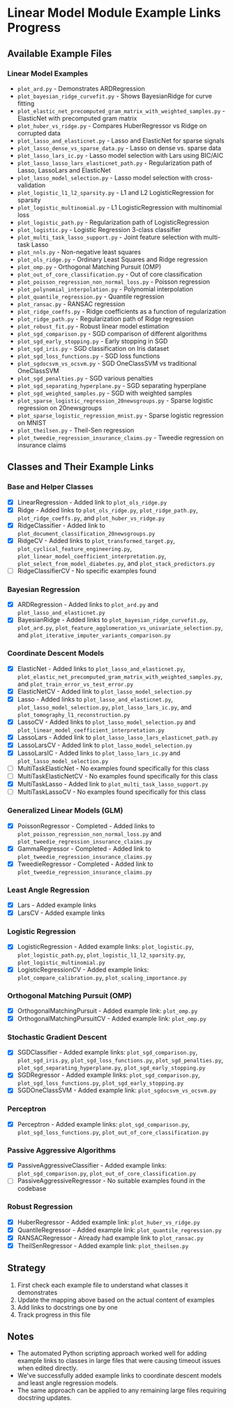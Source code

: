 # Linear Model Module Example Links Progress

## Available Example Files

### Linear Model Examples
- `plot_ard.py` - Demonstrates ARDRegression
- `plot_bayesian_ridge_curvefit.py` - Shows BayesianRidge for curve fitting
- `plot_elastic_net_precomputed_gram_matrix_with_weighted_samples.py` - ElasticNet with precomputed gram matrix
- `plot_huber_vs_ridge.py` - Compares HuberRegressor vs Ridge on corrupted data
- `plot_lasso_and_elasticnet.py` - Lasso and ElasticNet for sparse signals
- `plot_lasso_dense_vs_sparse_data.py` - Lasso on dense vs. sparse data
- `plot_lasso_lars_ic.py` - Lasso model selection with Lars using BIC/AIC
- `plot_lasso_lasso_lars_elasticnet_path.py` - Regularization path of Lasso, LassoLars and ElasticNet
- `plot_lasso_model_selection.py` - Lasso model selection with cross-validation
- `plot_logistic_l1_l2_sparsity.py` - L1 and L2 LogisticRegression for sparsity
- `plot_logistic_multinomial.py` - L1 LogisticRegression with multinomial loss
- `plot_logistic_path.py` - Regularization path of LogisticRegression
- `plot_logistic.py` - Logistic Regression 3-class classifier
- `plot_multi_task_lasso_support.py` - Joint feature selection with multi-task Lasso
- `plot_nnls.py` - Non-negative least squares
- `plot_ols_ridge.py` - Ordinary Least Squares and Ridge regression
- `plot_omp.py` - Orthogonal Matching Pursuit (OMP)
- `plot_out_of_core_classification.py` - Out of core classification
- `plot_poisson_regression_non_normal_loss.py` - Poisson regression
- `plot_polynomial_interpolation.py` - Polynomial interpolation
- `plot_quantile_regression.py` - Quantile regression
- `plot_ransac.py` - RANSAC regression
- `plot_ridge_coeffs.py` - Ridge coefficients as a function of regularization
- `plot_ridge_path.py` - Regularization path of Ridge regression
- `plot_robust_fit.py` - Robust linear model estimation
- `plot_sgd_comparison.py` - SGD comparison of different algorithms
- `plot_sgd_early_stopping.py` - Early stopping in SGD
- `plot_sgd_iris.py` - SGD classification on Iris dataset
- `plot_sgd_loss_functions.py` - SGD loss functions
- `plot_sgdocsvm_vs_ocsvm.py` - SGD OneClassSVM vs traditional OneClassSVM
- `plot_sgd_penalties.py` - SGD various penalties
- `plot_sgd_separating_hyperplane.py` - SGD separating hyperplane
- `plot_sgd_weighted_samples.py` - SGD with weighted samples
- `plot_sparse_logistic_regression_20newsgroups.py` - Sparse logistic regression on 20newsgroups
- `plot_sparse_logistic_regression_mnist.py` - Sparse logistic regression on MNIST
- `plot_theilsen.py` - Theil-Sen regression
- `plot_tweedie_regression_insurance_claims.py` - Tweedie regression on insurance claims

## Classes and Their Example Links

### Base and Helper Classes
- [x] LinearRegression - Added link to `plot_ols_ridge.py`
- [x] Ridge - Added links to `plot_ols_ridge.py`, `plot_ridge_path.py`, `plot_ridge_coeffs.py`, and `plot_huber_vs_ridge.py`
- [x] RidgeClassifier - Added link to `plot_document_classification_20newsgroups.py`
- [x] RidgeCV - Added links to `plot_transformed_target.py`, `plot_cyclical_feature_engineering.py`, `plot_linear_model_coefficient_interpretation.py`, `plot_select_from_model_diabetes.py`, and `plot_stack_predictors.py`
- [ ] RidgeClassifierCV - No specific examples found

### Bayesian Regression
- [x] ARDRegression - Added links to `plot_ard.py` and `plot_lasso_and_elasticnet.py`
- [x] BayesianRidge - Added links to `plot_bayesian_ridge_curvefit.py`, `plot_ard.py`, `plot_feature_agglomeration_vs_univariate_selection.py`, and `plot_iterative_imputer_variants_comparison.py`

### Coordinate Descent Models
- [x] ElasticNet - Added links to `plot_lasso_and_elasticnet.py`, `plot_elastic_net_precomputed_gram_matrix_with_weighted_samples.py`, and `plot_train_error_vs_test_error.py`
- [x] ElasticNetCV - Added link to `plot_lasso_model_selection.py`
- [x] Lasso - Added links to `plot_lasso_and_elasticnet.py`, `plot_lasso_model_selection.py`, `plot_lasso_lars_ic.py`, and `plot_tomography_l1_reconstruction.py`
- [x] LassoCV - Added links to `plot_lasso_model_selection.py` and `plot_linear_model_coefficient_interpretation.py`
- [x] LassoLars - Added link to `plot_lasso_lasso_lars_elasticnet_path.py`
- [x] LassoLarsCV - Added link to `plot_lasso_model_selection.py`
- [x] LassoLarsIC - Added links to `plot_lasso_lars_ic.py` and `plot_lasso_model_selection.py`
- [ ] MultiTaskElasticNet - No examples found specifically for this class
- [ ] MultiTaskElasticNetCV - No examples found specifically for this class
- [x] MultiTaskLasso - Added link to `plot_multi_task_lasso_support.py`
- [ ] MultiTaskLassoCV - No examples found specifically for this class

### Generalized Linear Models (GLM)
- [x] PoissonRegressor - Completed - Added links to `plot_poisson_regression_non_normal_loss.py` and `plot_tweedie_regression_insurance_claims.py`
- [x] GammaRegressor - Completed - Added link to `plot_tweedie_regression_insurance_claims.py`
- [x] TweedieRegressor - Completed - Added link to `plot_tweedie_regression_insurance_claims.py`

### Least Angle Regression
- [x] Lars - Added example links
- [x] LarsCV - Added example links

### Logistic Regression
- [x] LogisticRegression - Added example links: `plot_logistic.py`, `plot_logistic_path.py`, `plot_logistic_l1_l2_sparsity.py`, `plot_logistic_multinomial.py`
- [x] LogisticRegressionCV - Added example links: `plot_compare_calibration.py`, `plot_scaling_importance.py`

### Orthogonal Matching Pursuit (OMP)
- [x] OrthogonalMatchingPursuit - Added example link: `plot_omp.py`
- [x] OrthogonalMatchingPursuitCV - Added example link: `plot_omp.py`

### Stochastic Gradient Descent
- [x] SGDClassifier - Added example links: `plot_sgd_comparison.py`, `plot_sgd_iris.py`, `plot_sgd_loss_functions.py`, `plot_sgd_penalties.py`, `plot_sgd_separating_hyperplane.py`, `plot_sgd_early_stopping.py`
- [x] SGDRegressor - Added example links: `plot_sgd_comparison.py`, `plot_sgd_loss_functions.py`, `plot_sgd_early_stopping.py`
- [x] SGDOneClassSVM - Added example link: `plot_sgdocsvm_vs_ocsvm.py`

### Perceptron
- [x] Perceptron - Added example links: `plot_sgd_comparison.py`, `plot_sgd_loss_functions.py`, `plot_out_of_core_classification.py`

### Passive Aggressive Algorithms
- [x] PassiveAggressiveClassifier - Added example links: `plot_sgd_comparison.py`, `plot_out_of_core_classification.py`
- [ ] PassiveAggressiveRegressor - No suitable examples found in the codebase

### Robust Regression
- [x] HuberRegressor - Added example link: `plot_huber_vs_ridge.py`
- [x] QuantileRegressor - Added example link: `plot_quantile_regression.py`
- [x] RANSACRegressor - Already had example link to `plot_ransac.py`
- [x] TheilSenRegressor - Added example link: `plot_theilsen.py`

## Strategy
1. First check each example file to understand what classes it demonstrates
2. Update the mapping above based on the actual content of examples
3. Add links to docstrings one by one
4. Track progress in this file

## Notes
- The automated Python scripting approach worked well for adding example links to classes in large files that were causing timeout issues when edited directly.
- We've successfully added example links to coordinate descent models and least angle regression models.
- The same approach can be applied to any remaining large files requiring docstring updates.
